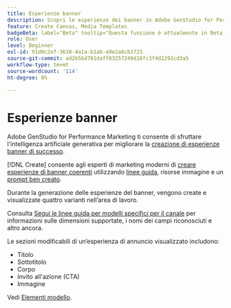 ```yaml
---
title: Esperienze banner
description: Scopri le esperienze dei banner in Adobe GenStudio for Performance Marketing.
feature: Create Canvas, Media Templates
badgeBeta: label="Beta" tooltip="Questa funzione è attualmente in Beta, quindi alcune funzionalità potrebbero essere limitate o soggette a modifiche."
role: User
level: Beginner
exl-id: 91d0c2ef-3610-4a1a-b1ab-a9e2a6cb3723
source-git-commit: ad2b5bd701daff83257249d18fc3f4d2292cd3a5
workflow-type: tm+mt
source-wordcount: '114'
ht-degree: 0%

---
```


# Esperienze banner

Adobe GenStudio for Performance Marketing ti consente di sfruttare l&#39;intelligenza artificiale generativa per migliorare la [creazione di esperienze banner di successo](/help/user-guide/create/create-banner-experience.md).

[!DNL Create] consente agli esperti di marketing moderni di [creare esperienze di banner coerenti](/help/user-guide/create/create-banner-experience.md) utilizzando [linee guida](/help/user-guide/guidelines/overview.md), risorse immagine e un [prompt ben creato](/help/user-guide/effective-prompts.md).

Durante la generazione delle esperienze del banner, vengono create e visualizzate quattro varianti nell’area di lavoro.

Consulta [Segui le linee guida per modelli specifici per il canale](/help/user-guide/content/best-practices-for-templates.md#follow-channel-specific-template-guidelines) per informazioni sulle dimensioni supportate, i nomi dei campi riconosciuti e altro ancora.

Le sezioni modificabili di un’esperienza di annuncio visualizzato includono:

* Titolo
* Sottotitolo
* Corpo
* Invito all&#39;azione (CTA)
* Immagine

Vedi [Elementi modello](/help/user-guide/content/use-templates.md#template-elements).

<!-- ## Character counts

After you generate a set of display ad variants, you can see the character count displayed for each section. Hover over or click into a generated section, such as the subject line or the body, and see the section name and character count for that section.

![Character count](/help/assets/character-count.png){width="500" zoomable="yes"} -->
